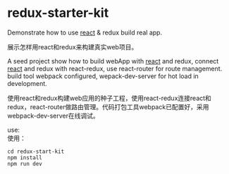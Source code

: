 # redux-starter-kit

Demonstrate how to use [react][] &amp; redux build real app. 

展示怎样用react和redux来构建真实web项目。

A seed project show how to build webApp with [react][] and redux, connect [react][] and redux with react-redux, use react-router for route management. build tool webpack configured, wepack-dev-server for hot load in development.

使用react和redux构建web应用的种子工程，使用react-redux连接react和redux，react-router做路由管理。代码打包工具webpack已配置好，采用webpack-dev-server在线调试。

use:  
使用： 

    cd redux-start-kit  
    npm install  
    npm run dev  

[react]: https://github.com/facebook/react
[redux]: https://github.com/reactjs/redux
